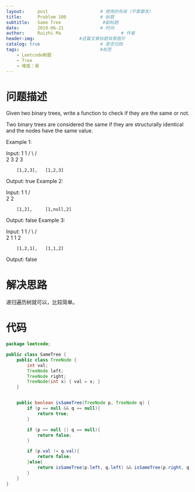 ```yaml
---
layout:     post   				    # 使用的布局（不需要改）
title:      Problem 100				# 标题 
subtitle:   Same Tree                #副标题
date:       2019-06-21				# 时间
author:     Ruizhi Ma 						# 作者
header-img:              	#这篇文章标题背景图片
catalog: true 						# 是否归档
tags:								#标签
    - Leetcode刷题
    - Tree
    - 难度：易
---
```

# 问题描述
Given two binary trees, write a function to check if they are the same or not.

Two binary trees are considered the same if they are structurally identical and the nodes have the same value.

Example 1:

Input:     1         1
          / \       / \
         2   3     2   3

        [1,2,3],   [1,2,3]

Output: true
Example 2:

Input:     1         1
          /           \
         2             2

        [1,2],     [1,null,2]

Output: false
Example 3:

Input:     1         1
          / \       / \
         2   1     1   2

        [1,2,1],   [1,1,2]

Output: false

# 解决思路
递归遍历树就可以，比较简单。

# 代码
```java
package leetcode;

public class SameTree {
    public class TreeNode {
        int val;
        TreeNode left;
        TreeNode right;
        TreeNode(int x) { val = x; }
    }


    public boolean isSameTree(TreeNode p, TreeNode q) {
        if (p == null && q == null){
            return true;
        }

        if (p == null || q == null){
            return false;
        }

        if (p.val != q.val){
            return false;
        }else{
            return isSameTree(p.left, q.left) && isSameTree(p.right, q.right);
        }
    }
}


```